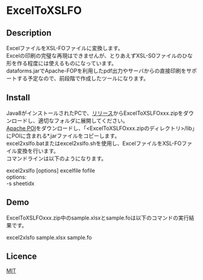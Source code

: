 # ExcelToXSLFO

## Description
ExcelファイルをXSL-FOファイルに変換します。  
Excelの印刷の完璧な再現はできませんが、とりあえずXSL-SOファイルのひな形を作る程度には使えるものになっています。  
dataforms.jarでApache-FOPを利用したpdf出力やサーバからの直接印刷をサポートする予定なので、前段階で作成したツールになります。  

## Install
Java8がインストールされたPCで、[リリース](https://github.com/takayanagi2087/ExcelToXSLFO/releases)からExcelToXSLFOxxx.zipをダウンロードし、適切なフォルダに展開してください。  
[Apache POI](https://poi.apache.org/)をダウンロードし、「<ExcelToXSLFOxxx.zipのディレクトリ>/lib」にPOIに含まれる*.jarファイルをコピーします。  
excel2xslfo.batまたはexcel2xslfo.shを使用し、ExcelファイルをXSL-FOファイル変換を行います。  
コマンドラインは以下のようになります。  
  
excel2xslfo [options] excelfile fofile  
options:  
-s sheetidx  
  
## Demo
ExcelToXSLFOxxx.zip中のsample.xlsxとsample.foは以下のコマンドの実行結果です。  
  
excel2xlsfo sample.xlsx sample.fo  

## Licence
[MIT](https://github.com/takayanagi2087/dataforms/blob/master/LICENSE)  



